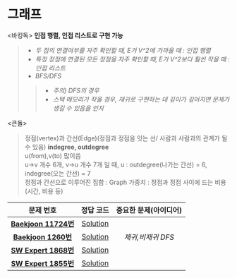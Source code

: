 # 그래프   
<바킹독>
__인접 행렬, 인접 리스트로 구현 가능__   
>*  _두 점의 연결여부를 자주 확인할 때, E가 V^2에 가까울 때 : 인접 행렬_
>*  _특정 정점에 연결된 모든 정점을 자주 확인할 때, E가 V^2보다 훨씬 작을 때 : 인접 리스트_    
>*  _BFS/DFS_
>>*  _주의) DFS의 경우_
>>* _스택 메모리가 작을 경우, 재귀로 구현하는 데 깊이가 깊어지면 문제가 생길 수 있음을 인지_

<큰돌>
> 정점(vertex)과 간선(Edge)(정점과 정점을 잇는 선/ 사람과 사람과의 관계가 될 수 있음)
__indegree, outdegree__   
> u(from),v(to) 많이씀   
> u->v 개수 6개, v->u 개수 7개 일 때,
> u : outdegree(나가는 간선) = 6, indegree(오는 간선) = 7   
> 정점과 간선으로 이루어진 집합 : Graph
> 가중치 : 정점과 정점 사이에 드는 비용(시간, 비용 등)   
>    
> 



| 문제 번호 | 정답 코드 |  중요한 문제(아이디어) | 
| :--: | :--: |:--: |
| __[Baekjoon 11724번](https://www.acmicpc.net/problem/11724)__   | [Solution](https://github.com/jhmin-kk99/Algorithm-Study/blob/main/Graph/11724.cpp)    | |
| __[Baekjoon 1260번](https://www.acmicpc.net/problem/1260)__   | [Solution](https://github.com/jhmin-kk99/Algorithm-Study/blob/main/Graph/1260.cpp)    |_재귀,비재귀 DFS_|
| __[SW Expert 1868번](https://swexpertacademy.com/main/code/problem/problemDetail.do?contestProbId=AV5LwsHaD1MDFAXc&categoryId=AV5LwsHaD1MDFAXc&categoryType=CODE&problemTitle=%EC%A7%80%EB%A2%B0&orderBy=FIRST_REG_DATETIME&selectCodeLang=ALL&select-1=&pageSize=10&pageIndex=1)__| [Solution](https://github.com/jhmin-kk99/Algorithm-Study/blob/main/Graph/s1868.cpp)    | |
| __[SW Expert 1855번](https://swexpertacademy.com/main/code/problem/problemDetail.do?contestProbId=AV5LnipaDvwDFAXc&categoryId=AV5LnipaDvwDFAXc&categoryType=CODE&problemTitle=%EC%98%81%EC%A4%80%EC%9D%B4&orderBy=FIRST_REG_DATETIME&selectCodeLang=ALL&select-1=&pageSize=10&pageIndex=1)__| [Solution](https://github.com/jhmin-kk99/Algorithm-Study/blob/main/Graph/s1855.cpp)    | |

